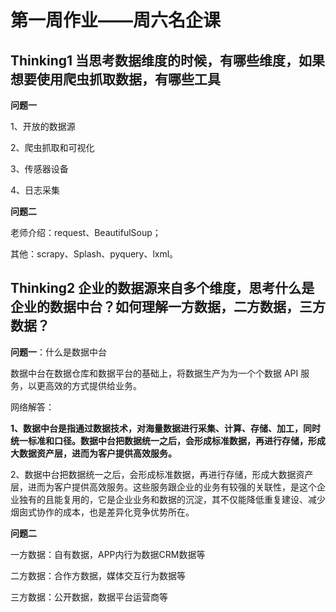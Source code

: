 # 第一周作业——周六名企课



## Thinking1  当思考数据维度的时候，有哪些维度，如果想要使用爬虫抓取数据，有哪些工具

**问题一**

1、开放的数据源

2、爬虫抓取和可视化

3、传感器设备

4、日志采集

**问题二**

老师介绍：request、BeautifulSoup；

其他：scrapy、Splash、pyquery、lxml。



## Thinking2  企业的数据源来自多个维度，思考什么是企业的数据中台？如何理解一方数据，二方数据，三方数据？

**问题一**：什么是数据中台

数据中台在数据仓库和数据平台的基础上，将数据生产为为一个个数据 API 服务，以更高效的方式提供给业务。

网络解答：

**1、数据中台是指通过数据技术，对海量数据进行采集、计算、存储、加工，同时统一标准和口径。数据中台把数据统一之后，会形成标准数据，再进行存储，形成大数据资产层，进而为客户提供高效服务。**

2、数据中台把数据统一之后，会形成标准数据，再进行存储，形成大数据资产层，进而为客户提供高效服务。这些服务跟企业的业务有较强的关联性，是这个企业独有的且能复用的，它是企业业务和数据的沉淀，其不仅能降低重复建设、减少烟囱式协作的成本，也是差异化竞争优势所在。



**问题二**

一方数据：自有数据，APP内行为数据CRM数据等

二方数据：合作方数据，媒体交互行为数据等

三方数据：公开数据，数据平台运营商等